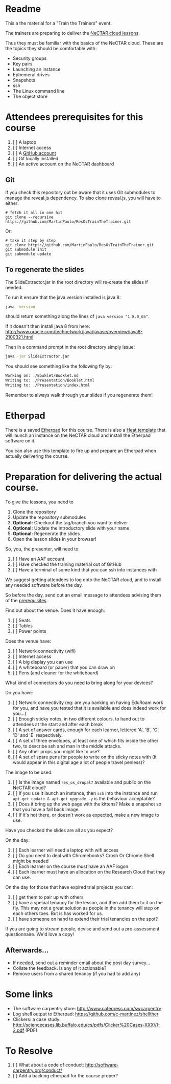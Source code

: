 # Readme

This a the material for a "Train the Trainers" event. 

The trainers are preparing to deliver the [NeCTAR cloud lessons](https://github.com/resbaz/nectar-cloud-lessons).

Thus they must be familiar with the basics of the NeCTAR cloud. These are the topics they should
be comfortable with:

* Security groups
* Key pairs
* Launching an instance
* Ephemeral drives
* Snapshots
* ssh
* The Linux command line
* The object store

# Attendees prerequisites for this course

1. [ ] A laptop
1. [ ] Internet access
1. [ ] A [GitHub account](https://github.com/join)
1. [ ] Git locally installed
1. [ ] An active account on the NeCTAR dashboard

## Git

If you check this repository out be aware that it uses Git submodules to manage the reveal.js dependency.
To also clone reveal.js, you will have to either:

    # fetch it all in one hit
    git clone --recursive https://github.com/MartinPaulo/ResOsTrainTheTrainer.git

Or:

    # take it step by step
    git clone https://github.com/MartinPaulo/ResOsTrainTheTrainer.git
    git submodule init
    git submodule update

## To regenerate the slides

The SlideExtractor.jar in the root directory will re-create the slides if needed.

To run it ensure that the java version installed is java 8:

```bash
java -version
```

should return something along the lines of `java version "1.8.0_65"`.

If it doesn't then install java 8 from here: http://www.oracle.com/technetwork/java/javase/overview/java8-2100321.html

Then in a command prompt in the root directory simply issue:

```bash
java -jar SlideExtractor.jar
```

You should see something like the following fly by:

```bash
Working on: ./Booklet/Booklet.md
Writing to: ./Presentation/Booklet.html
Writing to: ./Presentation/index.html

```

Remember to always walk through your slides if you regenerate them!

# Etherpad

There is a saved [Etherpad](Etherpad/ResOsTtT.etherpad) for this course. There is also a
[Heat template](Etherpad/heat.yaml) that will launch an instance on the NeCTAR cloud and install the Etherpad
software on it.

You can also use this template to fire up and prepare an Etherpad when actually delivering the course.

# Preparation for delivering the actual course.

To give the lessons, you need to

1. Clone the repository
1. Update the repository submodules
1. **Optional:** Checkout the tag/branch you want to deliver
1. **Optional:** Update the introductory slide with your name
1. **Optional:** Regenerate the slides
1. Open the lesson slides in your browser!

So, you, the presenter, will need to:

1. [ ] Have an AAF account
1. [ ] Have checked the training material out of GitHub
1. [ ] Have a terminal of some kind that you can ssh into instances with

We suggest getting attendees to log onto the NeCTAR cloud, and to install any needed software
before the day.

So before the day, send out an email message to attendees advising them of the 
[prerequisites](https://github.com/resbaz/nectar-cloud-lessons/tree/master/Prerequisites).

Find out about the venue. Does it have enough:

1. [ ] Seats
1. [ ] Tables
1. [ ] Power points

Does the venue have:

1. [ ] Network connectivity (wifi)
1. [ ] Internet access
1. [ ] A big display you can use
1. [ ] A whiteboard (or paper) that you can draw on
1. [ ] Pens (and cleaner for the whiteboard)

What kind of connectors do you need to bring along for your devices?

Do you have:

1. [ ] Network connectivity (eg: are you banking on having EduRoam work for you, and have you tested that it is available
  and does indeed work for you...)
1. [ ] Enough sticky notes, in two different colours, to hand out to attendees at the start
  and after each break
1. [ ] A set of answer cards, enough for each learner, lettered 'A', 'B', 'C', 'D' and 'E' respectively.
1. [ ] A set of three envelopes, at least one of which fits inside the other two, to describe ssh and man in the middle
  attacks.
1. [ ] Any other props you might like to use?
1. [ ] A set of spare pens for people to write on the sticky notes with (It would appear in this digital age a
  lot of people travel penless)?

The image to be used:

1. [ ] Is the image named `res_os_drupal7` available and public on the NeCTAR cloud?
1. [ ] If you use it launch an instance, then `ssh` into the instance and run `apt-get update & apt-get upgrade -y` 
       is the behaviour acceptable?
1. [ ] Does it bring up the web page with the kittens? Make a snapshot so that you have a fall back image.
1. [ ] If it's not there, or doesn't work as expected, make a new image to use.

Have you checked the slides are all as you expect?

On the day:

1. [ ] Each learner will need a laptop with wifi access
1. [ ] Do you need to deal with Chromebooks? Crosh Or Chrome Shell might be needed
1. [ ] Each learner on the course must have an AAF logon.
1. [ ] Each learner must have an allocation on the Research Cloud that they can use.


On the day for those that have expired trial projects you can:

1. [ ] get them to pair up with others
1. [ ] have a special tenancy for the lesson, and then add them to it on the fly.
  This may not a great solution as people in the tenancy will step on each others toes. But is has worked for us.
1. [ ] have someone on hand to extend their trial tenancies on the spot?

If you are going to stream people, devise and send out a pre-assessment questionnaire. We'd love a copy!

## Afterwards...

* If needed, send out a reminder email about the post day survey...
* Collate the feedback. Is any of it actionable?
* Remove users from a shared tenancy (if you had to add any)

# Some links

* The software carpentry store: http://www.cafepress.com/swcarpentry
* Log shell output to Etherpad: https://github.com/c-martinez/shellther
* Clickers: a case study: http://sciencecases.lib.buffalo.edu/cs/pdfs/Clicker%20Cases-XXXVI-2.pdf (PDF)


# To Resolve

1. [ ] What about a code of conduct: http://software-carpentry.org/conduct/
1. [ ] Add a backing etherpad for the course proper?
